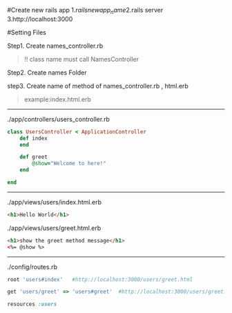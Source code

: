 #Create new rails app
1.$rails new app_name  
2.$rails server  
3.http://localhost:3000 					  

#Setting Files

Step1.  Create names_controller.rb
>!! class name must call NamesController 

Step2.  Create names Folder

step3.  Create name of method of names_controller.rb , html.erb  
>example:index.html.erb

***
./app/controllers/users_controller.rb
```ruby
class UsersController < ApplicationController
	def index
	end

	def greet
		@show="Welcome to here!"
	end

end
```
***
./app/views/users/index.html.erb
```html
<h1>Hello World</h1>
```
./app/views/users/greet.html.erb
```html
<h1>show the greet method message</h1>
<%= @show %>
```
***
./config/routes.rb
```ruby
root 'users#index' 	 #http://localhost:3000/users/greet.html

get 'users/greet' => 'users#greet'	#http://localhost:3000/users/greet.html

resources :users
```
